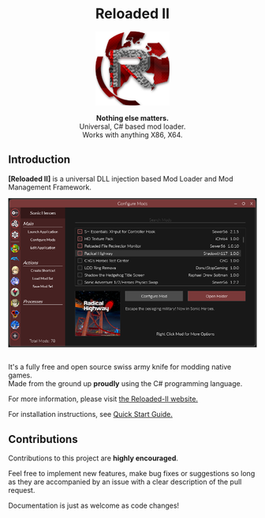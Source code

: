<div align="center">
	<h1>Reloaded II</h1>
	<img src="./docs/Images/Reloaded/Reloaded Logo.png" width="150" align="center" />
	<br/> <br/>
	<strong>Nothing else matters.</strong>
	<br/>
    Universal, C# based mod loader.
    <br/>
    Works with anything X86, X64.
</div>

## Introduction
**[Reloaded II]** is a universal DLL injection based Mod Loader and Mod Management Framework.  

<div align="center">
	<img src="./docs/Images/Header.png" width="550" align="center" />
	<br/><br/>
</div>

It's a fully free and open source swiss army knife for modding native games.  
Made from the ground up **proudly** using the C# programming language.  

For more information, please visit [the Reloaded-II website.](https://reloaded-project.github.io/Reloaded-II/)

For installation instructions, see [Quick Start Guide.](https://reloaded-project.github.io/Reloaded-II/QuickStart)

## Contributions

Contributions to this project are **highly encouraged**.

Feel free to implement new features, make bug fixes or suggestions so long as they are accompanied by an issue with a clear description of the pull request.

Documentation is just as welcome as code changes!
